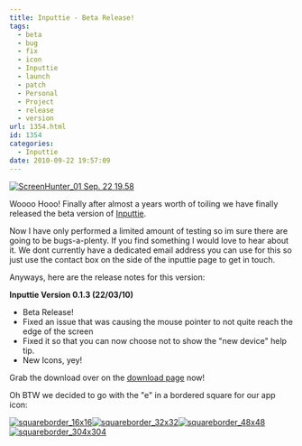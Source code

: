 ```yaml
---
title: Inputtie - Beta Release!
tags:
  - beta
  - bug
  - fix
  - icon
  - Inputtie
  - launch
  - patch
  - Personal
  - Project
  - release
  - version
url: 1354.html
id: 1354
categories:
  - Inputtie
date: 2010-09-22 19:57:09
---
```


[![](https://mikecann.co.uk/wp-content/uploads/2010/09/ScreenHunter_01-Sep.-22-19.58.png "ScreenHunter_01 Sep. 22 19.58")](https://mikecann.co.uk/wp-content/uploads/2010/09/ScreenHunter_01-Sep.-22-19.58.png)

Woooo Hooo! Finally after almost a years worth of toiling we have finally released the beta version of [Inputtie](https://www.inputtie.com).

<!-- more -->

Now I have only performed a limited amount of testing so im sure there are going to be bugs-a-plenty. If you find something I would love to hear about it. We dont currently have a dedicated email address you can use for this so just use the contact box on the side of the inputtie page to get in touch.

Anyways, here are the release notes for this version:

**Inputtie Version 0.1.3 (22/03/10)**

- Beta Release!
- Fixed an issue that was causing the mouse pointer to not quite reach the edge of the screen
- Fixed it so that you can now choose not to show the "new device" help tip.
- New Icons, yey!

Grab the download over on the [download page](https://www.inputtie.com/download/) now!

Oh BTW we decided to go with the "e" in a bordered square for our app icon:

[![](https://mikecann.co.uk/wp-content/uploads/2010/09/squareborder_16x16.png "squareborder_16x16")](https://mikecann.co.uk/wp-content/uploads/2010/09/squareborder_16x16.png)[![](https://mikecann.co.uk/wp-content/uploads/2010/09/squareborder_32x32.png "squareborder_32x32")](https://mikecann.co.uk/wp-content/uploads/2010/09/squareborder_32x32.png)[![](https://mikecann.co.uk/wp-content/uploads/2010/09/squareborder_48x48.png "squareborder_48x48")](https://mikecann.co.uk/wp-content/uploads/2010/09/squareborder_48x48.png)[![](https://mikecann.co.uk/wp-content/uploads/2010/09/squareborder_304x3041.png "squareborder_304x304")](https://mikecann.co.uk/wp-content/uploads/2010/09/squareborder_304x3041.png)
